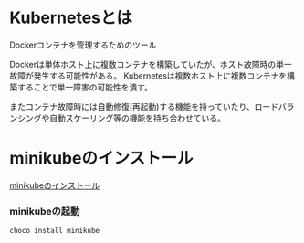 # Kubernetesとは
Dockerコンテナを管理するためのツール

Dockerは単体ホスト上に複数コンテナを構築していたが、ホスト故障時の単一故障が発生する可能性がある。
Kubernetesは複数ホスト上に複数コンテナを構築することで単一障害の可能性を潰す。

またコンテナ故障時には自動修復(再起動)する機能を持っていたり、ロードバランシングや自動スケーリング等の機能を持ち合わせている。


# minikubeのインストール
[minikubeのインストール](https://kubernetes.io/ja/docs/tasks/tools/install-minikube/)

### minikubeの起動
```
choco install minikube
```
